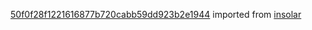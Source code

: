 [50f0f28f1221616877b720cabb59dd923b2e1944](https://github.com/insolar/insolar/commit/50f0f28f1221616877b720cabb59dd923b2e1944) imported from [insolar](https://github.com/insolar/insolar)

